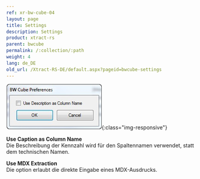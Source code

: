 ```yaml
---
ref: xr-bw-cube-04
layout: page
title: Settings
description: Settings
product: xtract-rs
parent: bwcube
permalink: /:collection/:path
weight: 4
lang: de_DE
old_url: /Xtract-RS-DE/default.aspx?pageid=bwcube-settings
---
```



![BWCube-settings](/img/content/BWCube-settings.jpg){:class="img-responsive"}

**Use Caption as Column Name**<br>
Die Beschreibung der Kennzahl wird für den Spaltennamen verwendet, statt dem technischen Namen.

**Use MDX Extraction** <br>
Die option erlaubt die direkte Eingabe eines MDX-Ausdrucks. 